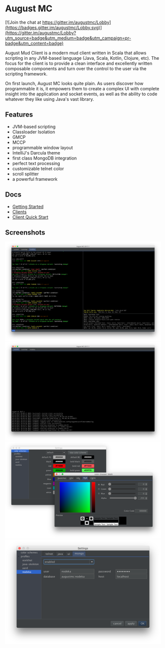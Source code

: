 # August MC

[![Join the chat at https://gitter.im/augustmc/Lobby](https://badges.gitter.im/augustmc/Lobby.svg)](https://gitter.im/augustmc/Lobby?utm_source=badge&utm_medium=badge&utm_campaign=pr-badge&utm_content=badge)

August Mud Client is a modern mud client written in Scala that allows scripting in 
any JVM-based language (Java, Scala, Kotlin, Clojure, etc).  The focus for the client
is to provide a clean interface and excellently written composable components and
turn over the control to the user via the scripting framework.

On first launch, August MC looks quite plain.  As users discover how programmable it
is, it empowers them to create a complex UI with complete insight into the application
and socket events, as well as the ability to code whatever they like using Java's
vast library.

## Features

* JVM-based scripting
* Classloader Isolation
* GMCP
* MCCP
* programmable window layout
* IntelliJ's Darcula theme
* first class MongoDB integration
* perfect text processing
* customizable telnet color
* scroll splitter
* a powerful framework

## Docs

* [Getting Started](docs/getting-started.md)
* [Clients](docs/clients.md)
* [Client Quick Start](docs/client-quick-start.md)

## Screenshots

![Client UI](docs/screenshots/client-ui.png)
![System Log](docs/screenshots/system-log.png)
![Color Settings](docs/screenshots/color-settings.png)
![Mongo Settings](docs/screenshots/mongo-settings.png)

